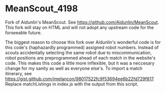# MeanScout_4198

Fork of Aidunlin's MeanScout. See https://github.com/Aidunlin/MeanScout.  
This fork will stay on HTML and will not adopt any upstream code for the forseeable future.  

The biggest reason to choose this fork over Aidunlin's wonderful code is for this code's (haphazardly programmed) assigned robot numbers. Instead of scouts accidentally selecting the same robot due to miscommunication, robot positions are preprogrammed ahead of each match in the website's code. This makes this code a little more inflexible, but it was a neccesary change for my sanity as well as everyone else's. To import a match itinerary, see https://gist.github.com/jmelancon/98017522fc9f53694ee6b22fd729f817. Replace matchListings in index.js with the output from this script.  
